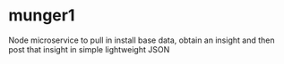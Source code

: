# munger1
Node microservice to pull in install base data, obtain an insight and then post that insight in simple lightweight JSON
